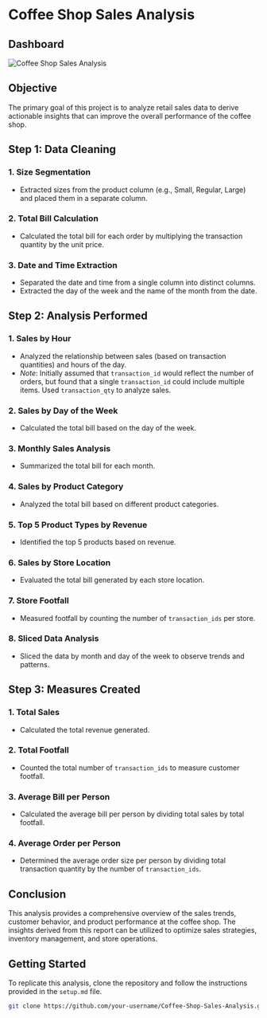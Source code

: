 # Coffee Shop Sales Analysis

## Dashboard

![Coffee Shop Sales Analysis](https://github.com/user-attachments/assets/662e73dc-6803-462e-875d-ac4fbcbebb3d)

## Objective

The primary goal of this project is to analyze retail sales data to derive actionable insights that can improve the overall performance of the coffee shop.

## Step 1: Data Cleaning

### 1. Size Segmentation
- Extracted sizes from the product column (e.g., Small, Regular, Large) and placed them in a separate column.

### 2. Total Bill Calculation
- Calculated the total bill for each order by multiplying the transaction quantity by the unit price.

### 3. Date and Time Extraction
- Separated the date and time from a single column into distinct columns.
- Extracted the day of the week and the name of the month from the date.

## Step 2: Analysis Performed

### 1. Sales by Hour
- Analyzed the relationship between sales (based on transaction quantities) and hours of the day.
- *Note*: Initially assumed that `transaction_id` would reflect the number of orders, but found that a single `transaction_id` could include multiple items. Used `transaction_qty` to analyze sales.

### 2. Sales by Day of the Week
- Calculated the total bill based on the day of the week.

### 3. Monthly Sales Analysis
- Summarized the total bill for each month.

### 4. Sales by Product Category
- Analyzed the total bill based on different product categories.

### 5. Top 5 Product Types by Revenue
- Identified the top 5 products based on revenue.

### 6. Sales by Store Location
- Evaluated the total bill generated by each store location.

### 7. Store Footfall
- Measured footfall by counting the number of `transaction_ids` per store.

### 8. Sliced Data Analysis
- Sliced the data by month and day of the week to observe trends and patterns.

## Step 3: Measures Created

### 1. Total Sales
- Calculated the total revenue generated.

### 2. Total Footfall
- Counted the total number of `transaction_ids` to measure customer footfall.

### 3. Average Bill per Person
- Calculated the average bill per person by dividing total sales by total footfall.

### 4. Average Order per Person
- Determined the average order size per person by dividing total transaction quantity by the number of `transaction_ids`.

## Conclusion

This analysis provides a comprehensive overview of the sales trends, customer behavior, and product performance at the coffee shop. The insights derived from this report can be utilized to optimize sales strategies, inventory management, and store operations.

## Getting Started

To replicate this analysis, clone the repository and follow the instructions provided in the `setup.md` file.

```bash
git clone https://github.com/your-username/Coffee-Shop-Sales-Analysis.git

